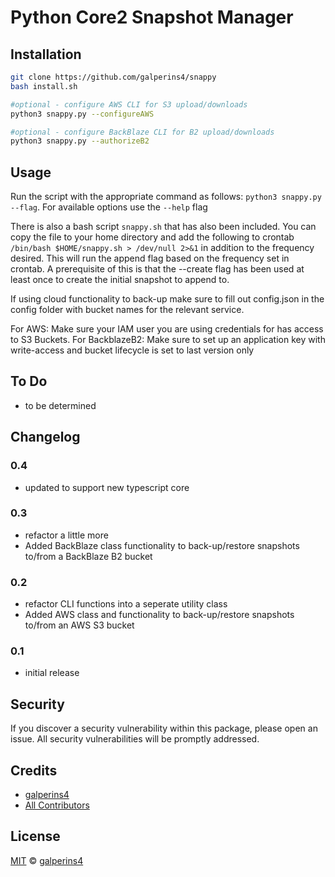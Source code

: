 # Python Core2 Snapshot Manager

## Installation

```sh
git clone https://github.com/galperins4/snappy
bash install.sh

#optional - configure AWS CLI for S3 upload/downloads
python3 snappy.py --configureAWS

#optional - configure BackBlaze CLI for B2 upload/downloads
python3 snappy.py --authorizeB2

```

## Usage
Run the script with the appropriate command as follows: `python3 snappy.py --flag`. For available options use the `--help` flag

There is also a bash script `snappy.sh` that has also been included. You can copy the file to your home directory and add the following to crontab `/bin/bash $HOME/snappy.sh > /dev/null 2>&1` in addition to the frequency desired. This will run the append flag based on the frequency set in crontab. A prerequisite of this is that the --create flag has been used at least once to create the initial snapshot to append to. 

If using cloud functionality to back-up make sure to fill out config.json in the config folder with bucket names for the relevant service. 

For AWS: Make sure your IAM user you are using credentials for has access to S3 Buckets. 
For BackblazeB2: Make sure to set up an application key with write-access and bucket lifecycle is set to last version only

## To Do

- to be determined

## Changelog

### 0.4
- updated to support new typescript core

### 0.3
- refactor a little more
- Added BackBlaze class functionality to back-up/restore snapshots to/from a BackBlaze B2 bucket

### 0.2
- refactor CLI functions into a seperate utility class
- Added AWS class and functionality to back-up/restore snapshots to/from an AWS S3 bucket

### 0.1
- initial release

## Security

If you discover a security vulnerability within this package, please open an issue. All security vulnerabilities will be promptly addressed.

## Credits

- [galperins4](https://github.com/galperins4)
- [All Contributors](../../contributors)

## License

[MIT](LICENSE) © [galperins4](https://github.com/galperins4)





